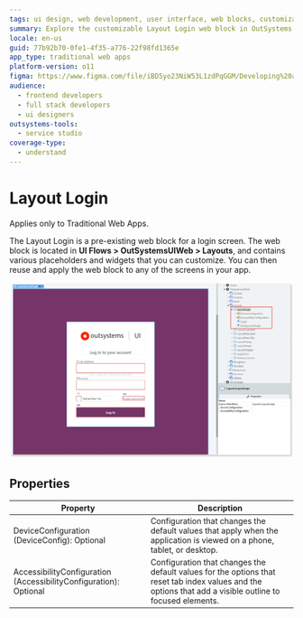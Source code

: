 ```yaml
---
tags: ui design, web development, user interface, web blocks, customization
summary: Explore the customizable Layout Login web block in OutSystems 11 (O11) for Traditional Web Apps, featuring various placeholders and widgets.
locale: en-us
guid: 77b92b70-0fe1-4f35-a776-22f98fd1365e
app_type: traditional web apps
platform-version: o11
figma: https://www.figma.com/file/iBD5yo23NiW53L1zdPqGGM/Developing%20an%20Application?node-id=238:11
audience:
  - frontend developers
  - full stack developers
  - ui designers
outsystems-tools:
  - service studio
coverage-type:
  - understand
---
```


# Layout Login

<div class="info" markdown="1">

Applies only to Traditional Web Apps.

</div>

The Layout Login is a pre-existing web block for a login screen. The web block is located in **UI Flows > OutSystemsUIWeb > Layouts**, and contains various placeholders and widgets that you can customize. You can then reuse and apply the web block to any of the screens in your app.

![Screenshot of the Layout Login web block in OutSystemsUIWeb](images/layoutlogin-1-ss.png "Layout Login Screen")

## Properties

| **Property** |  **Description** |
|---|---|
| DeviceConfiguration (DeviceConfig): Optional  |  Configuration that changes the default values that apply when the application is viewed on a phone, tablet, or desktop. |
| AccessibilityConfiguration (AccessibilityConfiguration): Optional | Configuration that changes the default values for the options that reset tab index values and the options that add a visible outline to focused elements. |
